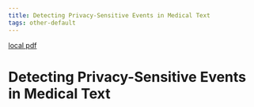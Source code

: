 ```yaml
---
title: Detecting Privacy-Sensitive Events in Medical Text
tags: other-default
---
```


[local pdf](../../../pdfs/Detecting%20Privacy-Sensitive%20Events%20in%20Medical%20Text.pdf)

# Detecting Privacy-Sensitive Events in Medical Text
